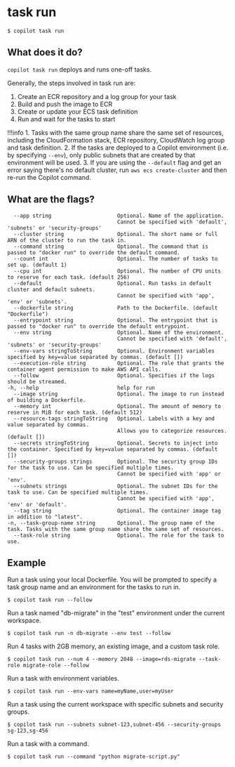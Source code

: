 # task run
```
$ copilot task run
```

## What does it do?
`copilot task run` deploys and runs one-off tasks.

Generally, the steps involved in task run are:

1. Create an ECR repository and a log group for your task
2. Build and push the image to ECR
3. Create or update your ECS task definition
4. Run and wait for the tasks to start

!!!info
    1. Tasks with the same group name share the same set of resources, including the CloudFormation stack, ECR repository, CloudWatch log group and task definition.
    2. If the tasks are deployed to a Copilot environment (i.e. by specifying `--env`), only public subnets that are created by that environment will be used. 
    3. If you are using the `--default` flag and get an error saying there's no default cluster, run `aws ecs create-cluster` and then re-run the Copilot command. 

## What are the flags?
```
  --app string                     Optional. Name of the application.
                                   Cannot be specified with 'default', 'subnets' or 'security-groups'
  --cluster string                 Optional. The short name or full ARN of the cluster to run the task in.
  --command string                 Optional. The command that is passed to "docker run" to override the default command.
  --count int                      Optional. The number of tasks to set up. (default 1)
  --cpu int                        Optional. The number of CPU units to reserve for each task. (default 256)
  --default                        Optional. Run tasks in default cluster and default subnets.
                                   Cannot be specified with 'app', 'env' or 'subnets'.
  --dockerfile string              Path to the Dockerfile. (default "Dockerfile")
  --entrypoint string              Optional. The entrypoint that is passed to "docker run" to override the default entrypoint.
  --env string                     Optional. Name of the environment.
                                   Cannot be specified with 'default', 'subnets' or 'security-groups'
  --env-vars stringToString        Optional. Environment variables specified by key=value separated by commas. (default [])
  --execution-role string          Optional. The role that grants the container agent permission to make AWS API calls.
  --follow                         Optional. Specifies if the logs should be streamed.
-h, --help                         help for run
  --image string                   Optional. The image to run instead of building a Dockerfile.
  --memory int                     Optional. The amount of memory to reserve in MiB for each task. (default 512)
  --resource-tags stringToString   Optional. Labels with a key and value separated by commas.
                                   Allows you to categorize resources. (default [])
  --secrets stringToString         Optional. Secrets to inject into the container. Specified by key=value separated by commas. (default [])
  --security-groups strings        Optional. The security group IDs for the task to use. Can be specified multiple times.
                                   Cannot be specified with 'app' or 'env'.
  --subnets strings                Optional. The subnet IDs for the task to use. Can be specified multiple times.
                                   Cannot be specified with 'app', 'env' or 'default'.
  --tag string                     Optional. The container image tag in addition to "latest".
-n, --task-group-name string       Optional. The group name of the task. Tasks with the same group name share the same set of resources.
  --task-role string               Optional. The role for the task to use.
```
## Example
Run a task using your local Dockerfile. 
You will be prompted to specify a task group name and an environment for the tasks to run in.
```
$ copilot task run --follow
```

Run a task named "db-migrate" in the "test" environment under the current workspace.
```
$ copilot task run -n db-migrate --env test --follow
```

Run 4 tasks with 2GB memory, an existing image, and a custom task role.
```
$ copilot task run --num 4 --memory 2048 --image=rds-migrate --task-role migrate-role --follow
```

Run a task with environment variables.
```
$ copilot task run --env-vars name=myName,user=myUser
```

Run a task using the current workspace with specific subnets and security groups.
```
$ copilot task run --subnets subnet-123,subnet-456 --security-groups sg-123,sg-456
```

Run a task with a command.
```
$ copilot task run --command "python migrate-script.py"
```
